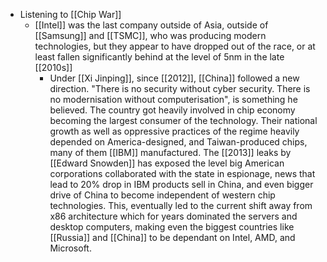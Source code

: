 - Listening to [[Chip War]]
	- [[Intel]] was the last company outside of Asia, outside of [[Samsung]] and [[TSMC]], who was producing modern technologies, but they appear to have dropped out of the race, or at least fallen significantly behind at the level of 5nm in the late [[2010s]]
		- Under [[Xi Jinping]], since [[2012]], [[China]] followed a new direction. "There is no security without cyber security. There is no modernisation without computerisation", is something he believed. The country got heavily involved in chip economy becoming the largest consumer of the technology. Their national growth as well as oppressive practices of the regime heavily depended on America-designed, and Taiwan-produced chips, many of them [[IBM]] manufactured. The [[2013]] leaks by [[Edward Snowden]] has exposed the level big American corporations collaborated with the state in espionage, news that lead to 20% drop in IBM products sell in China, and even bigger drive of China to become independent of western chip technologies. This, eventually led to the current shift away from x86 architecture which for years dominated the servers and desktop computers, making even the biggest countries like [[Russia]] and [[China]] to be dependant on Intel, AMD, and Microsoft.